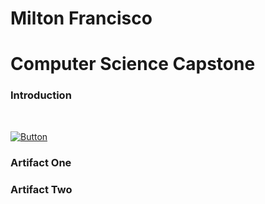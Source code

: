 # Milton Francisco

# Computer Science Capstone

### Introduction

<br>

[![Button](https://img.shields.io/badge/Code%20Review%20Video-lightgreen?logo=youtube)](https://youtu.be/vRXSZ_k8jTI)

### Artifact One

### Artifact Two
